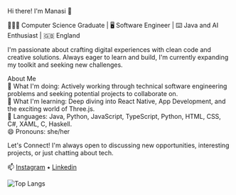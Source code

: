 <!--<div align='center'>-->
Hi there! I'm Manasi 👋

👩🏽‍💻 Computer Science Graduate | 🖥️ Software Engineer | ⌨️ Java and AI Enthusiast | 🇬🇧 England

I'm passionate about crafting digital experiences with clean code and creative solutions. Always eager to learn and build, I'm currently expanding my toolkit and seeking new challenges.

About Me<br>
🔭 What I'm doing: Actively working through technical software engineering problems and seeking potential projects to collaborate on. <br>
🌱 What I'm learning: Deep diving into React Native, App Development, and the exciting world of Three.js.<br>
💬 Languages: Java, Python, JavaScript, TypeScript, Python, HTML, CSS, C#, XAML, C, Haskell.<br>
😄 Pronouns: she/her<br>

Let's Connect!
I'm always open to discussing new opportunities, interesting projects, or just chatting about tech.

<!--📫 How to reach me: [Linkedin](https://linkedin.com/in/manasi-mehta11) on Linkedin -->
📫 [Instagram](https://www.instagram.com/m4nasi/) ⭑ [Linkedin](https://linkedin.com/in/manasi-mehta11)

![Top Langs](https://github-readme-stats.vercel.app/api/top-langs/?username=m4nasi&layout=compact)

<!--<img align="centre" src="https://github-readme-stats.vercel.app/api?username=m4nasi&theme=dark&show_icons=true" /> -->
<!--<img align="centre" src="https://github-readme-stats.vercel.app/api/top-langs/?username=m4nasi&layout=compact" />-->
<!--**m4nasi/m4nasi** is a ✨ _special_ ✨ repository because its `README.md` (this file) appears on your GitHub profile.-->

<!--
![Metrics](https://metrics.lecoq.io/m4nasi?template=terminal&base.indepth=true&isocalendar=1&16personalities=1&base=header%2C%20activity%2C%20community%2C%20repositories%2C%20metadata&base.indepth=true&base.hireable=false&base.skip=false&isocalendar=false&isocalendar.duration=full-year&16personalities=false&16personalities.url=https%3A%2F%2Fwww.16personalities.com%2Fprofiles%2F8d15cff3afa6d&16personalities.sections=personality&16personalities.scores=true&config.timezone=Europe%2FLondon) -->
<!--
<hr> 
<br>
✰ Statistics provided by [lowlighter/metrics](https://github.com/lowlighter/metrics#%EF%B8%8F-languages)
-->

